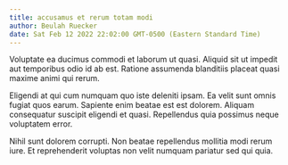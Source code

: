```yaml
---
title: accusamus et rerum totam modi
author: Beulah Ruecker
date: Sat Feb 12 2022 22:02:00 GMT-0500 (Eastern Standard Time)
---
```

Voluptate ea ducimus commodi et laborum ut quasi. Aliquid sit ut impedit aut temporibus odio id ab est. Ratione assumenda blanditiis placeat quasi maxime animi qui rerum.

 Eligendi at qui cum numquam quo iste deleniti ipsam. Ea velit sunt omnis fugiat quos earum. Sapiente enim beatae est est dolorem. Aliquam consequatur suscipit eligendi et quasi. Repellendus quia possimus neque voluptatem error.

 Nihil sunt dolorem corrupti. Non beatae repellendus mollitia modi rerum iure. Et reprehenderit voluptas non velit numquam pariatur sed qui quia.